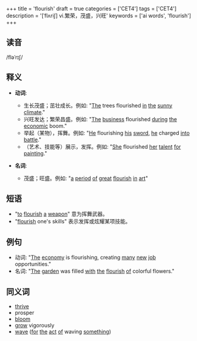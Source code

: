 +++
title = 'flourish'
draft = true
categories = ['CET4']
tags = ['CET4']
description = '[ˈflʌri∫] vi.繁荣，茂盛，兴旺'
keywords = ['ai words', 'flourish']
+++

## 读音
/fləˈrɪʃ/

## 释义
- **动词**:
  - 生长茂盛；茁壮成长。例如: "[The](/zh/post/the/) trees flourished [in](/zh/post/in/) [the](/zh/post/the/) [sunny](/zh/post/sunny/) [climate](/zh/post/climate/)."
  - 兴旺发达；繁荣昌盛。例如: "[The](/zh/post/the/) [business](/zh/post/business/) flourished [during](/zh/post/during/) [the](/zh/post/the/) [economic](/zh/post/economic/) boom."
  - 举起（某物），挥舞。例如: "[He](/zh/post/he/) flourishing [his](/zh/post/his/) [sword](/zh/post/sword/), [he](/zh/post/he/) charged [into](/zh/post/into/) [battle](/zh/post/battle/)."
  - （艺术、技能等）展示，发挥。例如: "[She](/zh/post/she/) flourished [her](/zh/post/her/) [talent](/zh/post/talent/) [for](/zh/post/for/) [painting](/zh/post/painting/)."

- **名词**:
  - 茂盛；旺盛。例如: "[a](/zh/post/a/) [period](/zh/post/period/) [of](/zh/post/of/) [great](/zh/post/great/) [flourish](/zh/post/flourish/) [in](/zh/post/in/) [art](/zh/post/art/)"

## 短语
- "[to](/zh/post/to/) [flourish](/zh/post/flourish/) [a](/zh/post/a/) [weapon](/zh/post/weapon/)" 意为挥舞武器。
- "[flourish](/zh/post/flourish/) one's skills" 表示发挥或炫耀某项技能。

## 例句
- 动词: "[The](/zh/post/the/) [economy](/zh/post/economy/) is flourishing, creating [many](/zh/post/many/) [new](/zh/post/new/) [job](/zh/post/job/) opportunities."
- 名词: "[The](/zh/post/the/) [garden](/zh/post/garden/) was filled [with](/zh/post/with/) [the](/zh/post/the/) [flourish](/zh/post/flourish/) [of](/zh/post/of/) colorful flowers."

## 同义词
- [thrive](/zh/post/thrive/)
- prosper
- [bloom](/zh/post/bloom/)
- [grow](/zh/post/grow/) vigorously
- [wave](/zh/post/wave/) ([for](/zh/post/for/) [the](/zh/post/the/) [act](/zh/post/act/) [of](/zh/post/of/) waving [something](/zh/post/something/))
